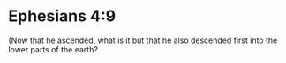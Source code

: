 # Ephesians 4:9

(Now that he ascended, what is it but that he also descended first into the lower parts of the earth?